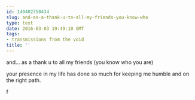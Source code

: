 ```yaml
---
id: 140402750434
slug: and-as-a-thank-u-to-all-my-friends-you-know-who
type: text
date: 2016-03-03 19:49:10 GMT
tags:
- transmissions from the void
title: ''
---
```


and... as a thank u to all my friends (you know who you are)

your presence in my life has done so much for keeping me humble and on the right path.

f